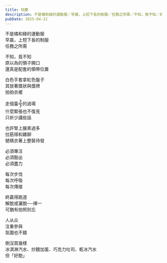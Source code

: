 ```yaml
---
title: 校慶
description: 不是橘和綠的運動服／早晨，上短下長的制服／任務之所需／不知，竟不知／原以為的領子開口／還真是配套的領帶位置／白色手套拿紅色盤子……
pubDate: 2025-04-12
---
```


不是橘和綠的運動服  
早晨，上短下長的制服  
任務之所需

不知，竟不知  
原以為的領子開口  
還真是配套的領帶位置

白色手套拿紅色盤子  
其放著獎狀與獎牌  
拍拍衣襬

走個臺<span style="display: inline-flex; flex-direction: column; line-height: 1; vertical-align: 50%;"><span>上</span><span>下</span></span>的過場  
什麼緊張也不復見  
只祈少講些話

也許腎上腺素過多  
拉筋得和雜聊  
號碼衣著上整裝待發

必須專注  
必須豁出  
必須盡力

每次步伐  
每次呼吸  
每次傳接

終贏得跑道  
解脫或灑脫──擇一  
可猶有拍照別忘

人从众  
注重參與  
氛圍也不錯

倒沒買幾樣  
冰淇淋汽水、炒麵加蛋、巧克力吐司、乾冰汽水  
但「好飽」
